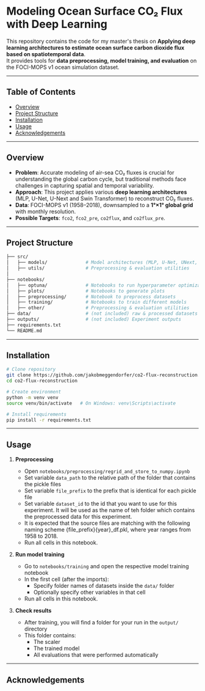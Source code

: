 # Modeling Ocean Surface CO₂ Flux with Deep Learning

This repository contains the code for my master's thesis on **Applying deep learning architectures to estimate ocean surface carbon dioxide flux based on spatiotemporal data**.  
It provides tools for **data preprocessing, model training, and evaluation** on the FOCI-MOPS v1 ocean simulation dataset.

---

## Table of Contents

- [Overview](#overview)
- [Project Structure](#project-structure)
- [Installation](#installation)
- [Usage](#-usage)
- [Acknowledgements](#-acknowledgements)

---

## Overview

- **Problem**: Accurate modeling of air-sea CO₂ fluxes is crucial for understanding the global carbon cycle, but traditional methods face challenges in capturing spatial and temporal variability.
- **Approach**: This project applies various **deep learning architectures** (MLP, U-Net, U-Next and Swin Transformer) to reconstruct CO₂ fluxes.
- **Data**: FOCI-MOPS v1 (1958–2018), downsampled to a **1°×1° global grid** with monthly resolution.
- **Possible Targets**: `fco2`, `fco2_pre`, `co2flux`, and `co2flux_pre`.
---

## Project Structure

```bash
├── src/
│   ├── models/              # Model architectures (MLP, U-Net, UNext, SwinTransformer)
│   ├── utils/               # Preprocessing & evaluation utilities
│
├── notebooks/               
│   ├── optuna/              # Notebooks to run hyperparameter optimization
│   ├── plots/               # Notebooks to generate plots
│   ├── preprocessing/       # Notebook to preprocess datasets
│   ├── training/            # Notebooks to train different models
│   ├── other/               # Preprocessing & evaluation utilities
├── data/                    # (not included) raw & processed datasets
├── outputs/                 # (not included) Experiment outputs
├── requirements.txt
└── README.md
```

---

## Installation

```bash
# Clone repository
git clone https://github.com/jakobmeggendorfer/co2-flux-reconstruction.git
cd co2-flux-reconstruction

# Create environment
python -m venv venv
source venv/bin/activate   # On Windows: venv\Scripts\activate

# Install requirements
pip install -r requirements.txt
```
---

## Usage

1. **Preprocessing**
   - Open `notebooks/preprocessing/regrid_and_store_to_numpy.ipynb`
   - Set variable `data_path` to the relative path of the folder that contains the pickle files
   - Set variable `file_prefix` to the prefix that is identical for each pickle file
   - Set variable `dataset_id` to the id that you want to use for this experiment. It will be used as the name of teh folder which contains the preprocessed data for this experiment.
   - It is expected that the source files are matching with the following naming scheme {file_prefix}{year}_df.pkl, where year ranges from 1958 to 2018.
   - Run all cells in this notebook.

2. **Run model training**
   - Go to `notebooks/training` and open the respective model training notebook
   - In the first cell (after the imports):
     - Specify folder names of datasets inside the `data/` folder
     - Optionally specify other variables in that cell
   - Run all cells in this notebook.

3. **Check results**
   - After training, you will find a folder for your run in the `output/` directory
   - This folder contains:
     - The scaler
     - The trained model
     - All evaluations that were performed automatically
---

## Acknowledgements
